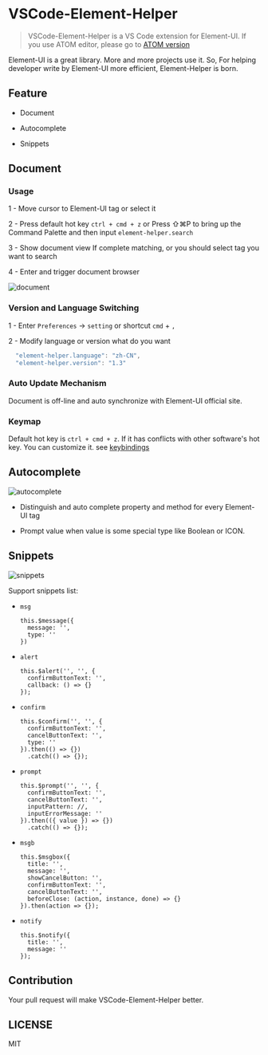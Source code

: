 # VSCode-Element-Helper

> VSCode-Element-Helper is a VS Code extension for Element-UI. If you use ATOM editor, please go to [ATOM version](https://github.com/ElemeFE/element-helper)

Element-UI is a great library. More and more projects use it. So, For helping developer write by Element-UI more efficient, Element-Helper is born.

## Feature

* Document

* Autocomplete

* Snippets


## Document

### Usage

1 - Move cursor to Element-UI tag or select it

2 - Press default hot key `ctrl + cmd + z` or 
    Press ⇧⌘P to bring up the Command Palette and then input `element-helper.search`

3 - Show document view If complete matching,
    or you should select tag you want to search

4 - Enter and trigger document browser

![document](https://user-images.githubusercontent.com/1659577/27990775-4b7db888-6494-11e7-9b27-3ec7fa5f99b7.gif)

### Version and Language Switching

1 - Enter `Preferences` -> `setting` or shortcut `cmd` + `,`

2 - Modify language or version what do you want 
```javascript
  "element-helper.language": "zh-CN",
  "element-helper.version": "1.3"
```

### Auto Update Mechanism

Document is off-line and auto synchronize with Element-UI official site.

### Keymap

Default hot key is  `ctrl + cmd + z`. If it has conflicts with other software's hot key. You can customize it. see [keybindings](https://code.visualstudio.com/docs/getstarted/keybindings#_keyboard-shortcuts-editor)


## Autocomplete

![autocomplete](https://user-images.githubusercontent.com/1659577/27990774-4b7b3662-6494-11e7-83a4-9e6ed3ef698a.gif)

* Distinguish and auto complete property and method for every Element-UI tag

* Prompt value when value is some special type like Boolean or ICON.


## Snippets

![snippets](https://user-images.githubusercontent.com/1659577/27990776-4b9386f4-6494-11e7-9c08-596a13afd706.gif)

Support snippets list:

* `msg`

  ```
  this.$message({
    message: '',
    type: ''
  })
  ```

* `alert`

  ```
  this.$alert('', '', {
    confirmButtonText: '',
    callback: () => {}
  });
  ```

* `confirm`

  ```
  this.$confirm('', '', {
    confirmButtonText: '',
    cancelButtonText: '',
    type: ''
  }).then(() => {})
    .catch(() => {});
  ```

* `prompt`

  ```
  this.$prompt('', '', {
    confirmButtonText: '',
    cancelButtonText: '',
    inputPattern: //,
    inputErrorMessage: ''
  }).then(({ value }) => {})
    .catch(() => {});
  ```

* `msgb`

  ```
  this.$msgbox({
    title: '',
    message: '',
    showCancelButton: '',
    confirmButtonText: '',
    cancelButtonText: '',
    beforeClose: (action, instance, done) => {}
  }).then(action => {});
  ```

* `notify`

  ```
  this.$notify({
    title: '',
    message: ''
  });
  ```

## Contribution

Your pull request will make VSCode-Element-Helper better.

## LICENSE

MIT
